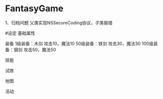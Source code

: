# FantasyGame
1、归档问题
父类实现NSSecureCoding协议，子类报错



#设定
基础属性

装备
1级装备：木剑 攻击10，魔法10
50级装备：铁剑 攻击30，魔法30
100级装备：钢剑 攻击50，魔法50

技能

试炼

地图

活动



